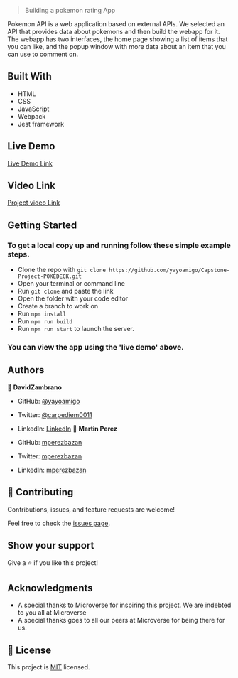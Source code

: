 > Building a pokemon rating App


Pokemon API is a web application based on external APIs. We selected an API that provides data about pokemons and then build the webapp for it. The webapp has two interfaces, the home page showing a list of items that you can like, and the popup window with more data about an item that you can use to comment on.




## Built With

- HTML
- CSS
- JavaScript
- Webpack
- Jest framework

## Live Demo

[Live Demo Link](https://miftah1991.github.io/Pokemon/dist)

## Video Link

[Project video Link](https://)

## Getting Started

### To get a local copy up and running follow these simple example steps.

- Clone the repo with `git clone https://github.com/yayoamigo/Capstone-Project-POKEDECK.git`
- Open your terminal or command line
- Run `git clone` and paste the link
- Open the folder with your code editor
- Create a branch to work on
- Run `npm install`
- Run `npm run build`
- Run `npm run start` to launch the server.

### You can view the app using the 'live demo' above.

## Authors

👤 **DavidZambrano**

- GitHub: [@yayoamigo](https://github.com/yayoamigo)
- Twitter: [@carpediem0011](https://twitter.com/carpediem0011)
- LinkedIn: [LinkedIn](https://www.linkedin.com/in/david-zambrano-corral-b87a4198/)
👤 **Martin Perez**

- GitHub: [mperezbazan](https://github.com/mperezbazan)
- Twitter: [mperezbazan](https://twitter.com/mperezbazan)
- LinkedIn: [mperezbazan](https://www.linkedin.com/in/mperezbazan)


## 🤝 Contributing

Contributions, issues, and feature requests are welcome!

Feel free to check the [issues page](https://github.com/yayoamigo/Capstone-Project-POKEDECK/issues).

## Show your support

Give a ⭐️ if you like this project!

## Acknowledgments

- A special thanks to Microverse for inspiring this project. We are indebted to you all at Microverse
- A special thanks goes to all our peers at Microverse for being there for us.

## 📝 License

This project is [MIT](/) licensed.
